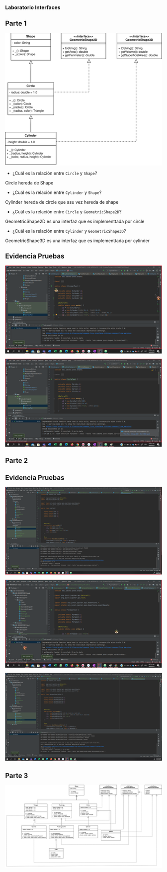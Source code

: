  ### Laboratorio Interfaces

 ## Parte 1

 ![](img/shapes-init-class-diagram.svg)

 - ¿Cuál es la relación entre `Circle` y `Shape`?

  Circle hereda de Shape  

 - ¿Cuál es la relación entre `Cylinder` y `Shape`?

Cylinder hereda de circle que asu vez hereda de shape

 - ¿Cuál es la relación entre `Circle` y `GeometricShape2D`?

 GeometricShape2D es una interfaz que es implementtada por circle

 - ¿Cuál es la relación entre `Cylinder` y `GeometricShape3D`?

 GeometricShape3D es una interfaz que es implementtada por cylinder


 ## Evidencia Pruebas

 ![](img/EVI1P1.png)

 ![](img/EVI2P1.png)


 ## Parte 2

 ## Evidencia Pruebas

 ![](img/EVI1P2.png)

 ![](img/EVI2P2.png)

 ![](img/EVI3P2.png)

 ## Parte 3

 ![](img/UMLP3.svg)
